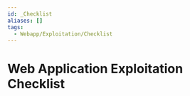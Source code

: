 ```yaml
---
id: _Checklist
aliases: []
tags:
  - Webapp/Exploitation/Checklist
---
```


# Web Application Exploitation Checklist
